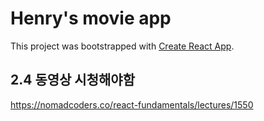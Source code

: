 # Henry's movie app

This project was bootstrapped with [Create React App](https://github.com/facebook/create-react-app).

## 2.4 동영상 시청해야함
https://nomadcoders.co/react-fundamentals/lectures/1550

